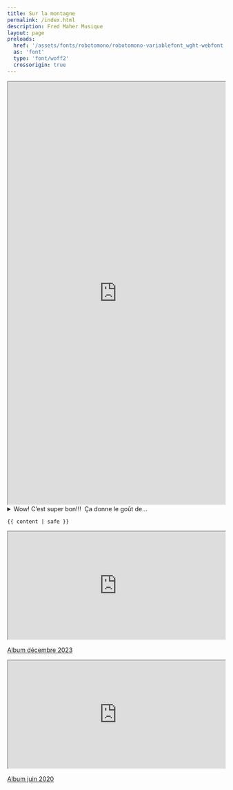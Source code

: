 ```yaml
---
title: Sur la montagne
permalink: /index.html
description: Fred Maher Musique
layout: page
preloads:
  href: '/assets/fonts/robotomono/robotomono-variablefont_wght-webfont.woff2'
  as: 'font'
  type: 'font/woff2'
  crossorigin: true
---
```



<div class="container">
<article class="region">

<iframe title="Sur la montagne" src="https://bandcamp.com/EmbeddedPlayer/album=4634084/size=large/bgcol=ffffff/linkcol=63b2cc/minimal=true/transparent=false/" style="width:100%; height:980px;" seamless><a href="https://fredmahermusique.bandcamp.com/album/sur-la-montagne-2" loading="lazy">Sur la montagne by Fred Maher</a>
<p class="parution-surlamontagne"><a href="https://fredmahermusique.bandcamp.com/album/sur-la-montagne-2" target="blank"><span>Album janvier 2025</span></a></p>
</iframe>
</article>

<details>
  <summary>Wow! C’est super bon!!!&nbsp;&nbsp;Ça donne le goût de...</summary>
  <p style="margin:0">de partir en road trip l’été! Good job!<span>👍</span></p>
<p>- J’ai écouté ton album en me levant ce matin et il m’a fait me sentir bien. Ce qui, dans le contexte actuel, est un exploit, non?<span>😉</span><br>
J’aime beaucoup la formule des très courtes chansons qui forment, en quelque sorte, comme un album de polaroids, sans artifices.</br>
« Baissez les f’nêtres » m’a bien fait fire...Merci!<br>
Bravo et bonne continuité!</p>
<p>- Bravo mon chéri!!!<br>
J'adore la chanson en mon honneur (tu m'fais du bien), t'aurais pas dû!</p>
<p>- Good job mon Fred!!! &nbsp;J'm bien l'esprit de tes nouvelles tunes!!</p>
<p>- Formidable !<br>
Je n'en avais aucune idée, bravo Fred !</p>
<p>- Salut Fred!!!<br>
C'est donc bien l'fun ça !</p>
<p>- Ohhh félicitations!!!!</br>
Je me suis inscrite à tes médias!!!<br>
Vraiment cool!</p>
<p>- <span>👍</span>1</p>
<p>- Salut Fred,<br>
Belle progéniture, ton petit dernier. Y’a de l’amour dans l’air je pense ? <span>❤️</span> les textes sont très beaux et l’harmonie aussi! Bravo et merci de nous avoir partagé!</p>
<p>- Bonjour Fred.<br>
Dans ton dernier né, la première et la dernière chanson m’inspirent. Tu as toute mon admiration.</p>
<p>- Bravo et FÉLICITATIONS pour ton 3ième 'enfant'... il n'a pas beaucoup de différence d'âge d'avec l'autre... nous le trouvons plus enjoué et musicalement il y des sonorités et rythmes qui invitent à la danse! Ta voix reste toujours aussi douce, agréable à l'oreille et avec des paroles bien senties! Je l'ajoute précieusement aux autres!</p>
<p>- cool! j'aime beaucoup! Merci!&nbsp; :)</p>
<p>- <span>💙</span> Ça « grooove »</p>
<p>- Bravo Fred et al .. Belle production aussi.. Félicitations<br>
De belles chansons !!!<br>
Félicitations donc !!! Bravo</p>
<p>- Très réussies Fred.<br>
Merci.<br>
Le dessin de Malik est parfait pour illustrer ta musique.</p>
<p>- Merci<span>🙏</span><br>
Petit bonheur<br>
PS j’adore Baissez les fenêtres</p>
<p>- Beau travail Fred. Ça te ressemble. J’aime beaucoup.</p>
<p>- Merci Fred!<br>
Chouettes tes chansons. Je crois que tu t'es bien amusé et a eu du plaisir à faire cela. C'est ce qui compte au final!</p>
<p><img src="/assets/images/manon.gif" alt=""></p>
<p>- Allô Fred! Je viens d’arriver à Ste-Anne-des-Monts, et tantôt en partant de Matane on a mis ton album ( ça ne s’invente pas la coïncidence ). J’adore le côté funky, les guitares <span>🎸 </span>et tout. Tu t’es amusé, ça s’entend. Bravo<span>😊</span></p>
<p>- Bonjour mon beau,<br>
Ben bravo! J’adore ça! Richard Soly me disait toujours: “ quand ton pied se met à taper le sol...c’est que tu aimes ça! Ben c’est ça qui est arrivé. J’aime beaucoup la toune 1 et la 3, la guitare dans la 3 est excellente.<br>
Ca sent le printemps.</p>
<p>- Je viens d’écouter de nouveau ton bébé neuf et j’aime beaucoup , surtout les balades que mes vieilles oreilles peuvent bien entendre.<br>
J’aime la poésie de l’écriture et les mélodies. Ça « me fait du bien »<br>
Bravo, ça paraît que tu es dans ton élément.</p>
<p>- Hey, suis allée écouter tes dernières tounes et j'ai beaucoup aimé<span>❤️</span><br>
J'adore le côté feel good des chansons! Ça te va bien<span>😊</span><span>👍</span><span>👍</span><span>👍</span> Plusieurs lignes accrocheuses
! <br>Un gros bravo à toi !</p>
<p>- Tes nouvelles tounes sont vraiment chouettes<span>👏</span><span>👏</span><span>👏</span> Bravo encore !</p>
</details>


<article class="region">

    {{ content | safe }}
    
   <div class="display-table">
    <div>
        <iframe title="Salut Johnny" style="width:100%; height:250px" src="https://bandcamp.com/EmbeddedPlayer/album=3361156341/size=large/bgcol=ffffff/linkcol=63b2cc/minimal=true/transparent=false/" seamless><a href="https://fredmahermusique.bandcamp.com/album/salut-johnny" loading="lazy">J&#39;attends l&#39;printemps by Fred Maher</a></iframe>
<p class="parution-salut-johnny"><a href="https://fredmahermusique.bandcamp.com/album/salut-johnny" target="blank"><span>Album décembre 2023</span></a></p></div>
        <div><iframe  class="printemps" title="J'attends l'printemps" style="width:100%; height:250px" src="https://bandcamp.com/EmbeddedPlayer/album=1979870981/size=large/bgcol=ffffff/linkcol=63b2cc/minimal=true/transparent=true/" seamless><a href="https://fredmahermusique.bandcamp.com/album/jattends-lprintemps" loading="lazy">J&#39;attends l&#39;printemps by Fred Maher</a></iframe>
   <p class="parution-j-attends-l-printemps"><a href="https://fredmahermusique.bandcamp.com/album/jattends-lprintemps" target="blank"><span>Album juin 2020</span></a></p></div>
    
   
</article>
</container>

